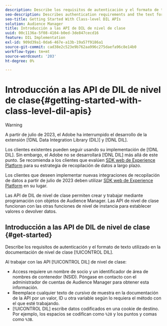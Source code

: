 ```yaml
---
description: Describe los requisitos de autenticación y el formato de texto utilizado en la documentación del DIL de nivel de clase.
seo-description: Describes authentication requirements and the text formatting used in the class-level DIL documentation.
seo-title: Getting Started With Class-level DIL APIs
solution: Audience Manager
title: Introducción a las API de DIL de nivel de clase
uuid: 00c1136a-5f08-4104-b0ed-3de847cecd16
feature: DIL Implementation
exl-id: 909d39a1-0da6-467e-a13b-19a57f9186a1
source-git-commit: cad38e2c523e9b762aa996c275daefa96c8e14b0
workflow-type: tm+mt
source-wordcount: '203'
ht-degree: 0%

---
```


# Introducción a las API de DIL de nivel de clase{#getting-started-with-class-level-dil-apis}

>[!WARNING]
>
>A partir de julio de 2023, el Adobe ha interrumpido el desarrollo de la extensión [!DNL Data Integration Library (DIL)] y [!DNL DIL].
>
>Los clientes existentes pueden seguir usando su implementación de [!DNL DIL]. Sin embargo, el Adobe no se desarrollará [!DNL DIL] más allá de este punto. Se recomienda a los clientes que evalúen [SDK web de Experience Platform](https://experienceleague.adobe.com/docs/experience-platform/edge/home.html?lang=es) para su estrategia de recopilación de datos a largo plazo.
>
>Los clientes que deseen implementar nuevas integraciones de recopilación de datos a partir de julio de 2023 deben utilizar [SDK web de Experience Platform](https://experienceleague.adobe.com/docs/experience-platform/edge/home.html?lang=es) en su lugar.

Las API de DIL de nivel de clase permiten crear y trabajar mediante programación con objetos de Audience Manager. Las API de nivel de clase funcionan con las otras funciones de nivel de instancia para establecer valores o devolver datos.

## Introducción a las API de DIL de nivel de clase {#get-started}

Describe los requisitos de autenticación y el formato de texto utilizado en la documentación de nivel de clase [!UICONTROL DIL].

<!-- 

c_class_start.xml

 -->

Al trabajar con las API [!UICONTROL DIL] de nivel de clase:

* Access requiere un nombre de socio y un identificador de área de nombres de contenedor (NSID). Póngase en contacto con el administrador de cuentas de Audience Manager para obtener esta información.
* Reemplace cualquier texto de *cursiva* de muestra en la documentación de la API por un valor, ID u otra variable según lo requiera el método con el que esté trabajando.
* [!UICONTROL DIL] escribe datos codificados en una cookie de destino. Por ejemplo, los espacios se codifican como `%20` y los puntos y comas como `%3B`.
